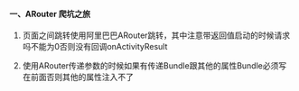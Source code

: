 
#### 一、ARouter 爬坑之旅
1. 页面之间跳转使用阿里巴巴ARouter跳转，其中注意带返回值启动的时候请求吗不能为0否则没有回调onActivityResult

2. 使用ARouter传递参数的时候如果有传递Bundle跟其他的属性Bundle必须写在前面否则其他的属性注入不了




